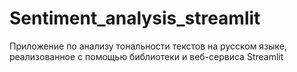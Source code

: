 # Sentiment_analysis_streamlit
Приложение по анализу тональности текстов на русском языке, реализованное с помощью библиотеки и веб-сервиса Streamlit
